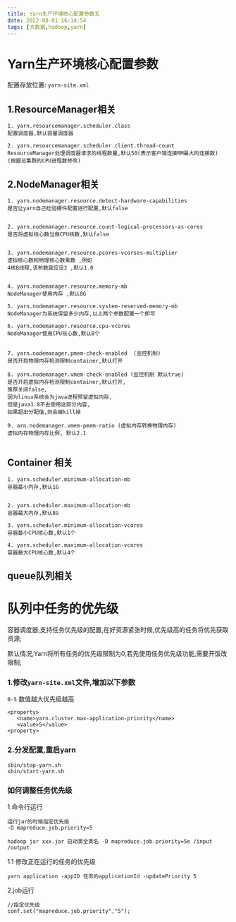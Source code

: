 ```yaml
---
title: Yarn生产环境核心配置参数五
date: 2022-08-01 16:14:54
tags: [大数据,hadoop,yarn]
---
```

# Yarn生产环境核心配置参数
配置存放位置: `yarn-site.xml`
## 1.ResourceManager相关
```
1. yarn.resourcemanager.scheduler.class  
配置调度器,默认容量调度器

2. yarn.resourcemanager.scheduler.client.thread-count 
ResourceManager处理调度器请求的线程数量,默认50(表示客户端连接RM最大的连接数)
(根据总集群的CPU进程数修改)
```
<!--more-->

## 2.NodeManager相关
```
1. yarn.nodemanager.resource.detect-hardware-capabilities
是否让yarn自己检验硬件配置进行配置,默认false


2. yarn.nodemanager.resource.count-logical-processors-as-cores
是否将虚拟核心数当做CPU核数,默认false


3. yarn.nodemanager.resource.pcores-vcorses-multiplier
虚拟核心数和物理核心数乘数 ,例如
4核8线程,该参数就应设2 ,默认1.0


4. yarn.nodemanager.resource.memory-mb
NodeManager使用内存 ,默认8G

5. yarn.nodemanager.resource.system-reserved-memory-mb
NodeManager为系统保留多少内存,以上两个参数配置一个即可

6. yarn.nodemanager.resource.cpu-vcores
NodeManager使用CPU核心数,默认8个


7. yarn.nodemanager.pmem-check-enabled  (监控机制)
是否开启物理内存检测限制container,默认打开

8. yarn.nodemanager.vmem-check-enabled (监控机制 默认true)
是否开启虚拟内存检测限制container,默认打开,
推荐关闭false,
因为linux系统会为java进程预留虚拟内存,
但是java1.8不去使用这部分内容,
如果超出分配值,则会被kill掉

9. arn.nodemanager.vmem-pmem-ratio (虚拟内存转换物理内存)
虚拟内存物理内存比例, 默认2.1


```

## Container 相关
```
1. yarn.scheduler.minimum-allocation-mb
容器最小内存,默认1G


2. yarn.scheduler.maximum-allocation-mb
容器最大内存,默认8G

3. yarn.scheduler.minimum-allocation-vcores
容器最小CPU核心数,默认1个

4. yarn.scheduler.maximum-allocation-vcores
容器最大CPU核心数,默认4个

```

## queue队列相关
# 队列中任务的优先级
容器调度器,支持任务优先级的配置,在好资源紧张时候,优先级高的任务将优先获取资源;

默认情况,Yarn将所有任务的优先级限制为0,若先使用任务优先级功能,需要开饭改限制;

### 1.修改`yarn-site.xml`文件,增加以下参数
`0-5` 数值越大优先级越高
```
<property>
   <name>yarn.cluster.max-application-priority</name>
   <value>5</value>
<property>
```

### 2.分发配置,重启yarn
```
sbin/stop-yarn.sh
sbin/start-yarn.sh
```

### 如何调整任务优先级
1.命令行运行
```
运行jar的时候指定优先级
-D mapreduce.job.priority=5

hadoop jar xxx.jar 启动类全类名 -D mapreduce.job.priority=5e /input /output
```
1.1 修改正在运行的任务的优先级
```
yarn application -appID 任务的applicationId -updatePriority 5
```

2.job运行
```
//指定优先级
conf.set("mapreduce.job.priority","5");
``` 